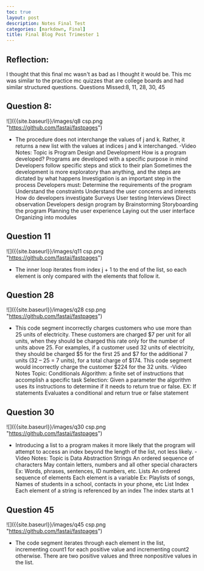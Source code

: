 ```yaml
---
toc: true
layout: post
description: Notes Final Test
categories: [markdown, Final]
title: Final Blog Post Trimester 1
---
```

## Reflection:

I thought that this final mc wasn't as bad as I thought it would be. This mc was similar to the practice mc quizzes that are college boards and had similar structured questions. 
Questions Missed:8, 11, 28, 30, 45

## Question 8:
![]({{site.baseurl}}/images/q8 csp.png "https://github.com/fastai/fastpages")
- The procedure does not interchange the values of j and k. Rather, it returns a new list with the values at indices j and k interchanged. 
-Video Notes: Topic is Program Design and Development How is a program developed? Programs are developed with a specific purpose in mind Developers follow specific steps and stick to their plan Sometimes the development is more exploratory than anything, and the steps are dictated by what happens Investigation is an important step in the process Developers must: Determine the requirements of the program Understand the constraints Understand the user concerns and interests How do developers investigate Surveys User testing Interviews Direct observation Developers design program by Brainstorming Storyboarding the program Planning the user experience Laying out the user interface Organizing into modules

## Question 11
![]({{site.baseurl}}/images/q11 csp.png "https://github.com/fastai/fastpages")
- The inner loop iterates from index j + 1 to the end of the list, so each element is only compared with the elements that follow it.

## Question 28
![]({{site.baseurl}}/images/q28 csp.png "https://github.com/fastai/fastpages")
- This code segment incorrectly charges customers who use more than 25 units of electricity. These customers are charged $7 per unit for all units, when they should be charged this rate only for the number of units above 25. For examples, if a customer used 32 units of electricity, they should be charged $5 for the first 25 and $7 for the additional 7 units (32 – 25 = 7 units), for a total charge of $174. This code segment would incorrectly charge the customer $224 for the 32 units.
-Video Notes Topic: Conditionals Algorithm: a finite set of instructions that accomplish a specific task Selection: Given a parameter the algorithm uses its instructions to determine if it needs to return true or false. EX: If statements Evaluates a conditional and return true or false statement

## Question 30
![]({{site.baseurl}}/images/q30 csp.png "https://github.com/fastai/fastpages")
- Introducing a list to a program makes it more likely that the program will attempt to access an index beyond the length of the list, not less likely.
-Video Notes: Topic is Data Abstraction Strings An ordered sequence of characters May contain letters, numbers and all other special characters Ex: Words, phrases, sentences, ID numbers, etc. Lists An ordered sequence of elements Each element is a variable Ex: Playlists of songs, Names of students in a school, contacts in your phone, etc List Index Each element of a string is referenced by an index The index starts at 1

## Question 45
![]({{site.baseurl}}/images/q45 csp.png "https://github.com/fastai/fastpages")
- The code segment iterates through each element in the list, incrementing count1 for each positive value and incrementing count2 otherwise. There are two positive values and three nonpositive values in the list.
